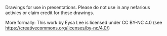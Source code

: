 Drawings for use in presentations. Please do not use in any nefarious activies or claim credit for these drawings.

More formally: This work by Eysa Lee is licensed under CC BY-NC 4.0 (see https://creativecommons.org/licenses/by-nc/4.0/)
